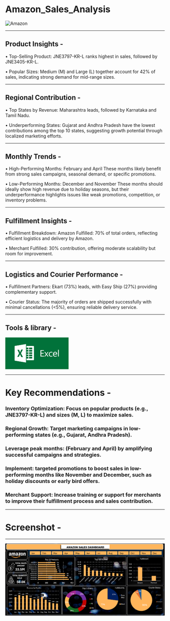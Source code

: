 # Amazon_Sales_Analysis 



![Amazon](https://github.com/user-attachments/assets/4bd3b123-7a2d-4f0a-8864-44bc7f564023)


---

## Product Insights -

 • Top-Selling Product: JNE3797-KR-L ranks highest in sales, followed by JNE3405-KR-L.

 • Popular Sizes: Medium (M) and Large (L) together account for 42% of sales, indicating strong demand for mid-range sizes.

 ---

## Regional Contribution -

  • Top States by Revenue: Maharashtra leads, followed by Karnataka and Tamil Nadu.

  • Underperforming States: Gujarat and Andhra Pradesh have the lowest contributions among the top 10 states, suggesting growth potential through localized      marketing efforts.

  ---

## Monthly Trends -

  • High-Performing Months: February and April These months likely benefit from strong sales campaigns, seasonal demand, or specific promotions.

  • Low-Performing Months: December and November  These months should ideally show high revenue due to holiday seasons, but their underperformance highlights issues like weak promotions, competition, or inventory problems.

  ---

## Fulfillment Insights -

  • Fulfillment Breakdown: Amazon Fulfilled: 70% of total orders, reflecting efficient logistics and delivery by Amazon.

  • Merchant Fulfilled: 30% contribution, offering moderate scalability but room for improvement.

  ---

## Logistics and Courier Performance -

  • Fulfillment Partners: Ekart (73%) leads, with Easy Ship (27%) providing complementary support.

  • Courier Status: The majority of orders are shipped successfully with minimal cancellations (<5%), ensuring reliable delivery service.

  ---

## Tools & library -

<img src="https://github.com/gokuljujgar07/Coffee_Sales_Dashboard/blob/main/excel.jpg" alt="logo" width="200" height="100"/>


---




# Key Recommendations -


### Inventory Optimization: Focus on popular products (e.g., JNE3797-KR-L) and sizes (M, L) to maximize sales.

### Regional Growth: Target marketing campaigns in low-performing states (e.g., Gujarat, Andhra Pradesh).

### Leverage peak months: (February and April) by amplifying successful campaigns and strategies.

### Implement: targeted promotions to boost sales in low-performing months like November and December, such as holiday discounts or early bird offers.

### Merchant Support: Increase training or support for merchants to improve their fulfillment process and sales contribution.

---

# Screenshot -

---




   ![Amazon Sales Analysis](https://github.com/gokuljujgar07/Amazon_Sales_Analysis/raw/main/Amazon_Sales.png)


